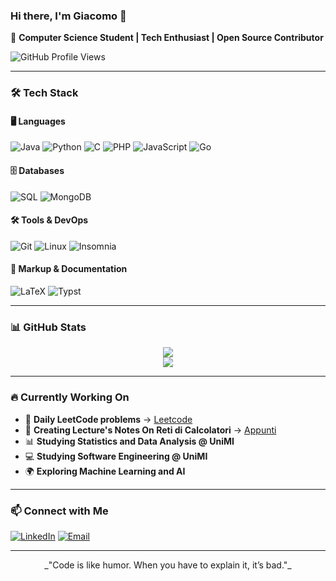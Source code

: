 ### Hi there, I'm Giacomo 👋

🚀 **Computer Science Student | Tech Enthusiast | Open Source Contributor**

![GitHub Profile Views](https://komarev.com/ghpvc/?username=comitanigiacomo&color=blue&style=flat)

---

### 🛠️ Tech Stack

#### 🖥️ Languages
![Java](https://img.shields.io/badge/Java-%23ED8B00.svg?style=flat&logo=java&logoColor=white)
![Python](https://img.shields.io/badge/Python-%233776AB.svg?style=flat&logo=python&logoColor=white)
![C](https://img.shields.io/badge/C-%2300599C.svg?style=flat&logo=c&logoColor=white)
![PHP](https://img.shields.io/badge/PHP-%23777BB4.svg?style=flat&logo=php&logoColor=white)
![JavaScript](https://img.shields.io/badge/JavaScript-%23F7DF1E.svg?style=flat&logo=javascript&logoColor=black)
![Go](https://img.shields.io/badge/Go-%2300ADD8.svg?style=flat&logo=go&logoColor=white)

#### 🗄️ Databases
![SQL](https://img.shields.io/badge/SQL-%2300A4DB.svg?style=flat&logo=mysql&logoColor=white)
![MongoDB](https://img.shields.io/badge/MongoDB-%2347A248.svg?style=flat&logo=mongodb&logoColor=white)

#### 🛠️ Tools & DevOps
![Git](https://img.shields.io/badge/Git-%23F05033.svg?style=flat&logo=git&logoColor=white)
![Linux](https://img.shields.io/badge/Linux-%23FCC624.svg?style=flat&logo=linux&logoColor=black)
![Insomnia](https://img.shields.io/badge/Insomnia-%232F4254.svg?style=flat&logo=insomnia&logoColor=white)

#### 📄 Markup & Documentation
![LaTeX](https://img.shields.io/badge/LaTeX-%23008080.svg?style=flat&logo=latex&logoColor=white)
![Typst](https://img.shields.io/badge/Typst-%23000000.svg?style=flat&logo=typst&logoColor=white)


---

### 📊 GitHub Stats

<p align="center">
  <img src="https://github-readme-stats.vercel.app/api?username=comitanigiacomo&show_icons=true&theme=transparent&height=250" />
  <br>
  <img src="https://github-readme-stats.vercel.app/api/top-langs/?username=comitanigiacomo&layout=compact&theme=transparent&height=250" />
  <br>
</p>

---

### 🔥 Currently Working On

- 🎯 **Daily LeetCode problems** → [Leetcode](https://github.com/comitanigiacomo/leetcode)
- 📖 **Creating Lecture's Notes On Reti di Calcolatori** → [Appunti](https://github.com/comitanigiacomo/Reti_di_calcolatori)
- 📊 **Studying Statistics and Data Analysis @ UniMI**
- 💻 **Studying Software Engineering @ UniMI**
- 🌍 **Exploring Machine Learning and AI**

---

### 📫 Connect with Me

[![LinkedIn](https://img.shields.io/badge/LinkedIn-%230077B5.svg?style=flat&logo=linkedin&logoColor=white)](https://www.linkedin.com/in/giacomo-comitani-249384326)
[![Email](https://img.shields.io/badge/Email-D14836?style=flat&logo=gmail&logoColor=white)](mailto:comitanigiacomo@example.com)

---

<p align="center">
  _"Code is like humor. When you have to explain it, it’s bad."_
</p>
